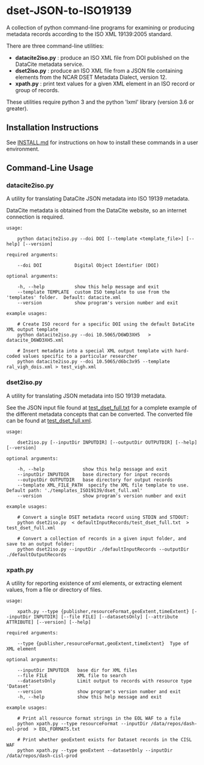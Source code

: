 # dset-JSON-to-ISO19139

A collection of python command-line programs for examining or producing metadata records according to the ISO XML 19139:2005 standard. 

There are three command-line utilities:

* **datacite2iso.py** : produce an ISO XML file from DOI published on the DataCite metadata service.
* **dset2iso.py** : produce an ISO XML file from a JSON file containing elements from the NCAR DSET Metadata Dialect, version 12.
* **xpath.py** :  print text values for a given XML element in an ISO record or group of records.

These utilities require python 3 and the python 'lxml' library (version 3.6 or greater).

## Installation Instructions

See [INSTALL.md](./INSTALL.md) for instructions on how to install these commands in a user environment. 

## Command-Line Usage 


### datacite2iso.py

A utility for translating DataCite JSON metadata into ISO 19139 metadata.

DataCite metadata is obtained from the DataCite website, so an internet connection is required.

    usage: 

        python datacite2iso.py --doi DOI [--template <template_file>] [--help] [--version]

    required arguments:

        --doi DOI            Digital Object Identifier (DOI)

    optional arguments:

        -h, --help           show this help message and exit
        --template TEMPLATE  custom ISO template to use from the 'templates' folder.  Default: datacite.xml
        --version            show program's version number and exit

    example usages:

        # Create ISO record for a specific DOI using the default DataCite XML output template
        python datacite2iso.py --doi 10.5065/D6WD3XH5   > datacite_D6WD3XH5.xml

        # Insert metadata into a special XML output template with hard-coded values specific to a particular researcher
        python datacite2iso.py --doi 10.5065/d6bc3x95 --template ral_vigh_dois.xml > test_vigh.xml

### dset2iso.py

A utility for translating JSON metadata into ISO 19139 metadata.

See the JSON input file found at [test_dset_full.txt](defaultInputRecords/test_dset_full.txt) for a complete example of the different metadata concepts that can be converted.  The converted file can be found at [test_dset_full.xml](defaultOutputRecords/test_dset_full.xml).

    usage: 

        dset2iso.py [--inputDir INPUTDIR] [--outputDir OUTPUTDIR] [--help] [--version]

    optional arguments:

        -h, --help              show this help message and exit
        --inputDir INPUTDIR     base directory for input records
        --outputDir OUTPUTDIR   base directory for output records
        --template XML_FILE_PATH  specify the XML file template to use.  Default path: './templates_ISO19139/dset_full.xml' 
        --version               show program's version number and exit

    example usages:

        # Convert a single DSET metadata record using STDIN and STDOUT:
        python dset2iso.py  < defaultInputRecords/test_dset_full.txt  > test_dset_full.xml

        # Convert a collection of records in a given input folder, and save to an output folder: 
        python dset2iso.py --inputDir ./defaultInputRecords --outputDir ./defaultOutputRecords
        

### xpath.py

A utility for reporting existence of xml elements, or extracting element values, from a file or directory of files.

    usage: 

        xpath.py --type {publisher,resourceFormat,geoExtent,timeExtent} [--inputDir INPUTDIR] [--file FILE] [--datasetsOnly] [--attribute ATTRIBUTE] [--version] [--help]

    required arguments:

        --type {publisher,resourceFormat,geoExtent,timeExtent}  Type of XML element

    optional arguments:

        --inputDir INPUTDIR   base dir for XML files
        --file FILE           XML file to search
        --datasetsOnly        Limit output to records with resource type 'Dataset'
        --version             show program's version number and exit
        -h, --help            show this help message and exit

    example usages:

        # Print all resource format strings in the EOL WAF to a file
        python xpath.py --type resourceFormat --inputDir /data/repos/dash-eol-prod  > EOL_FORMATS.txt

        # Print whether geoExtent exists for Dataset records in the CISL WAF
        python xpath.py --type geoExtent --datasetOnly --inputDir /data/repos/dash-cisl-prod 